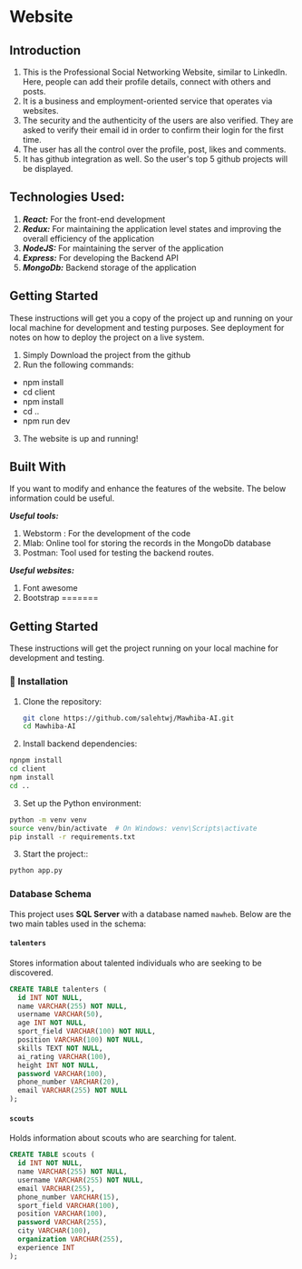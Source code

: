 # Website
## Introduction
1. This is the Professional Social Networking Website, similar to LinkedIn. 
Here, people can add their profile details, connect with others and posts.
2.  It is a business and employment-oriented service that operates via websites.
3. The security and the authenticity of the users are also verified. They are asked to verify their
email id in order to confirm their login for the first time.
4. The user has all the control over the profile, post, likes and comments. 
5. It has github integration as well. So the user's top 5 github projects will be displayed.

## Technologies Used:
1. ***React:*** For the front-end development
2. ***Redux:*** For maintaining the application level states and improving the overall efficiency of the application
3. ***NodeJS:*** For maintaining the server of the application
4. ***Express:*** For developing the Backend API
5. ***MongoDb:*** Backend storage of the application

## Getting Started
These instructions will get you a copy of the project up and running on your local machine for development and testing purposes. 
See deployment for notes on how to deploy the project on a live system.
1. Simply Download the project from the github
2. Run the following commands:
  - npm install
  - cd client
  - npm install
  - cd ..
  - npm run dev
3. The website is up and running!

## Built With
If you want to modify and enhance the features of the website. The below information could be useful.

***Useful tools:***
1. Webstorm : For the development of the code
2. Mlab: Online tool for storing the records in the MongoDb database
3. Postman: Tool used for testing the backend routes.

***Useful websites:***
1. Font awesome
2. Bootstrap
=======

## Getting Started

These instructions will get the project running on your local machine for development and testing.

### 🔧 Installation

1. Clone the repository:
   ```bash
   git clone https://github.com/salehtwj/Mawhiba-AI.git
   cd Mawhiba-AI
   ```
2. Install backend dependencies:
  ```bash
  npnpm install
  cd client
  npm install
  cd ..
  ```
3. Set up the Python environment:
  ```bash
  python -m venv venv
  source venv/bin/activate  # On Windows: venv\Scripts\activate
  pip install -r requirements.txt
  ```
3. Start the project::
  ```bash
  python app.py
  ```

### Database Schema

This project uses **SQL Server** with a database named `mawheb`. Below are the two main tables used in the schema:

#### `talenters`

Stores information about talented individuals who are seeking to be discovered.

```sql
CREATE TABLE talenters (
  id INT NOT NULL,
  name VARCHAR(255) NOT NULL,
  username VARCHAR(50),
  age INT NOT NULL,
  sport_field VARCHAR(100) NOT NULL,
  position VARCHAR(100) NOT NULL,
  skills TEXT NOT NULL,
  ai_rating VARCHAR(100),
  height INT NOT NULL,
  password VARCHAR(100),
  phone_number VARCHAR(20),
  email VARCHAR(255) NOT NULL
);
```

#### `scouts`
Holds information about scouts who are searching for talent.


```sql
CREATE TABLE scouts (
  id INT NOT NULL,
  name VARCHAR(255) NOT NULL,
  username VARCHAR(255) NOT NULL,
  email VARCHAR(255),
  phone_number VARCHAR(15),
  sport_field VARCHAR(100),
  position VARCHAR(100),
  password VARCHAR(255),
  city VARCHAR(100),
  organization VARCHAR(255),
  experience INT
);
```